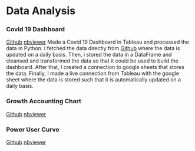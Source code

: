 # Data Analysis

### Covid 19 Dashboard
[Github](https://github.com/jaspreet-py/Data-Analysis-and-Mining/blob/master/Notebooks/Covid%2019%20Data.ipynb) [nbviewer](https://nbviewer.jupyter.org/github/jaspreet-py/Data-Analysis-and-Mining/blob/master/Notebooks/Covid%2019%20Data.ipynb)
Made a Covid 19 Dashboard in Tableau and processed the data in Python. I fetched the data directly from [Github](https://github.com/CSSEGISandData/COVID-19) where the data is updated on a daily basis. Then, i stored the data in a DataFrame and cleansed and transformed the data so that it could be used to build the dashboard. After that, I created a connection to google sheets that stores the data. Finally, I made a live connection from Tableau with the google sheet where the data is stored such that it is automatically updated on a daily basis.

### Growth Accounting Chart
[Github](https://github.com/jaspreet-py/Data-Analysis-and-Mining/blob/master/Notebooks/Growth%20Accounting%20Chart.ipynb) [nbviewer](https://nbviewer.jupyter.org/github/jaspreet-py/Data-Analysis-and-Mining/blob/master/Notebooks/Growth%20Accounting%20Chart.ipynb)

### Power User Curve
[Github](https://github.com/jaspreet-py/Data-Analysis-and-Mining/blob/master/Notebooks/Power%20User%20Curve.ipynb) [nbviewer](https://github.com/jaspreet-py/Data-Analysis-and-Mining/blob/master/Notebooks/Power%20User%20Curve.ipynb)
